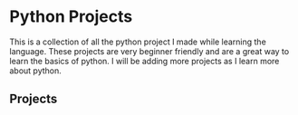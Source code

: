 # Python Projects

This is a collection of all the python project I made while learning the language. These projects are very beginner friendly and are a great way to learn the basics of python. I will be adding more projects as I learn more about python.

## Projects
